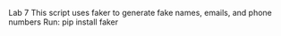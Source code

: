 Lab 7
This script uses faker to generate fake names, emails, and phone numbers
Run: pip install faker
	
